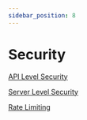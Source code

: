 ```yaml
---
sidebar_position: 8
---
```

# Security

[API Level Security](API%20Level%20Security)

[Server Level Security](Server%20Level%20Security)

[Rate Limiting](Rate%20Limiting)
